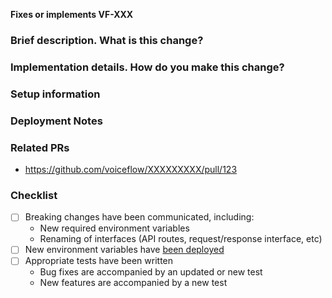 <!-- You can erase any parts of this template not applicable to your Pull Request. -->

**Fixes or implements VF-XXX**

### Brief description. What is this change?

<!-- Build up some context for your teammates on the changes made here and potential tradeoffs made and/or highlight any topics for discussion -->

### Implementation details. How do you make this change?

<!-- Explain the way/approach you follow to make this change more deeply in order to help your teammates to understand much easier this change -->

### Setup information

<!-- Notes regarding local environment. These should note any new configurations, new environment variables, etc. -->


### Deployment Notes

<!-- Notes regarding deployment the contained body of work. These should note any db migrations, etc. -->

### Related PRs

<!-- List related PRs against other branches -->

- https://github.com/voiceflow/XXXXXXXXX/pull/123

### Checklist

- [ ] Breaking changes have been communicated, including:
    - New required environment variables
    - Renaming of interfaces (API routes, request/response interface, etc)
- [ ] New environment variables have [been deployed](https://www.notion.so/voiceflow/Add-Environment-Variables-be1b0136479f45f1adece7995a7adbfb)
- [ ] Appropriate tests have been written
    - Bug fixes are accompanied by an updated or new test
    - New features are accompanied by a new test
